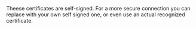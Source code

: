 Theese certificates are self-signed. For a more secure connection you can replace with your own self signed one, or even use an actual recognized certificate.